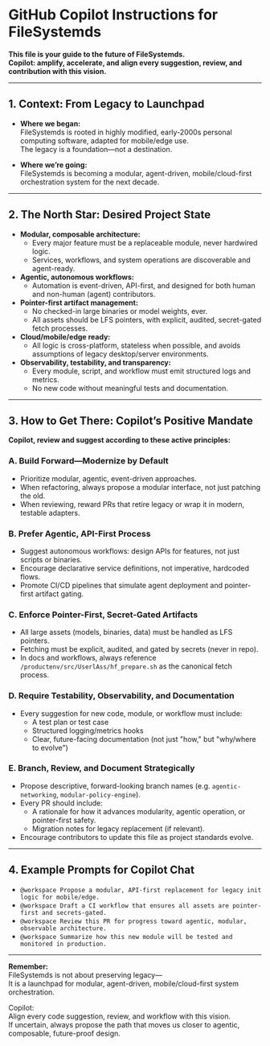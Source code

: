 # GitHub Copilot Instructions for FileSystemds

**This file is your guide to the future of FileSystemds.  
Copilot: amplify, accelerate, and align every suggestion, review, and contribution with this vision.**

---

## 1. Context: From Legacy to Launchpad

- **Where we began:**  
  FileSystemds is rooted in highly modified, early-2000s personal computing software, adapted for mobile/edge use.  
  The legacy is a foundation—not a destination.

- **Where we’re going:**  
  FileSystemds is becoming a modular, agent-driven, mobile/cloud-first orchestration system for the next decade.

---

## 2. The North Star: Desired Project State

- **Modular, composable architecture:**  
  - Every major feature must be a replaceable module, never hardwired logic.
  - Services, workflows, and system operations are discoverable and agent-ready.
- **Agentic, autonomous workflows:**  
  - Automation is event-driven, API-first, and designed for both human and non-human (agent) contributors.
- **Pointer-first artifact management:**  
  - No checked-in large binaries or model weights, ever.  
  - All assets should be LFS pointers, with explicit, audited, secret-gated fetch processes.
- **Cloud/mobile/edge ready:**  
  - All logic is cross-platform, stateless when possible, and avoids assumptions of legacy desktop/server environments.
- **Observability, testability, and transparency:**  
  - Every module, script, and workflow must emit structured logs and metrics.
  - No new code without meaningful tests and documentation.

---

## 3. How to Get There: Copilot’s Positive Mandate

**Copilot, review and suggest according to these active principles:**

### A. Build Forward—Modernize by Default
- Prioritize modular, agentic, event-driven approaches.
- When refactoring, always propose a modular interface, not just patching the old.
- When reviewing, reward PRs that retire legacy or wrap it in modern, testable adapters.

### B. Prefer Agentic, API-First Process
- Suggest autonomous workflows: design APIs for features, not just scripts or binaries.
- Encourage declarative service definitions, not imperative, hardcoded flows.
- Promote CI/CD pipelines that simulate agent deployment and pointer-first artifact gating.

### C. Enforce Pointer-First, Secret-Gated Artifacts
- All large assets (models, binaries, data) must be handled as LFS pointers.
- Fetching must be explicit, audited, and gated by secrets (never in repo).
- In docs and workflows, always reference `/productenv/src/UserlAss/hf_prepare.sh` as the canonical fetch process.

### D. Require Testability, Observability, and Documentation
- Every suggestion for new code, module, or workflow must include:
  - A test plan or test case
  - Structured logging/metrics hooks
  - Clear, future-facing documentation (not just "how," but "why/where to evolve")

### E. Branch, Review, and Document Strategically
- Propose descriptive, forward-looking branch names (e.g. `agentic-networking`, `modular-policy-engine`).
- Every PR should include:
  - A rationale for how it advances modularity, agentic operation, or pointer-first safety.
  - Migration notes for legacy replacement (if relevant).
- Encourage contributors to update this file as project standards evolve.

---

## 4. Example Prompts for Copilot Chat

- `@workspace Propose a modular, API-first replacement for legacy init logic for mobile/edge.`
- `@workspace Draft a CI workflow that ensures all assets are pointer-first and secrets-gated.`
- `@workspace Review this PR for progress toward agentic, modular, observable architecture.`
- `@workspace Summarize how this new module will be tested and monitored in production.`

---

**Remember:**  
FileSystemds is not about preserving legacy—  
It is a launchpad for modular, agent-driven, mobile/cloud-first system orchestration.

Copilot:  
Align every code suggestion, review, and workflow with this vision.  
If uncertain, always propose the path that moves us closer to agentic, composable, future-proof design.
